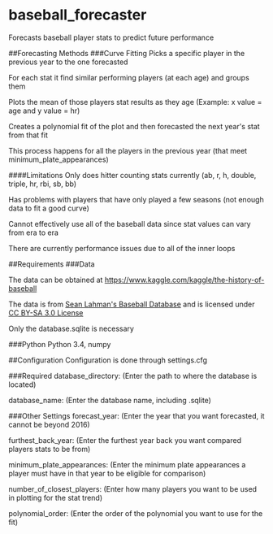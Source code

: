 # baseball_forecaster
Forecasts baseball player stats to predict future performance

##Forecasting Methods
###Curve Fitting
Picks a specific player in the previous year to the one forecasted

For each stat it find similar performing players (at each age) and groups them

Plots the mean of those players stat results as they age (Example: x value = age and y value = hr)

Creates a polynomial fit of the plot and then forecasted the next year's stat from that fit

This process happens for all the players in the previous year (that meet minimum_plate_appearances)

####Limitations
Only does hitter counting stats currently (ab, r, h, double, triple, hr, rbi, sb, bb)

Has problems with players that have only played a few seasons (not enough data to fit a good curve)

Cannot effectively use all of the baseball data since stat values can vary from era to era

There are currently performance issues due to all of the inner loops

##Requirements
###Data

The data can be obtained at https://www.kaggle.com/kaggle/the-history-of-baseball

The data is from [Sean Lahman's Baseball Database](http://www.seanlahman.com/baseball-archive/statistics/) and is licensed under
[CC BY-SA 3.0 License](http://creativecommons.org/licenses/by-sa/3.0/)

Only the database.sqlite is necessary

###Python
Python 3.4, numpy

##Configuration
Configuration is done through settings.cfg

###Required
database_directory: (Enter the path to where the database is located)

database_name: (Enter the database name, including .sqlite)

###Other Settings
forecast_year: (Enter the year that you want forecasted, it cannot be beyond 2016)

furthest_back_year: (Enter the furthest year back you want compared players stats to be from)

minimum_plate_appearances: (Enter the minimum plate appearances a player must have in that year to be eligible for comparison)

number_of_closest_players: (Enter how many players you want to be used in plotting for the stat trend)

polynomial_order: (Enter the order of the polynomial you want to use for the fit)
